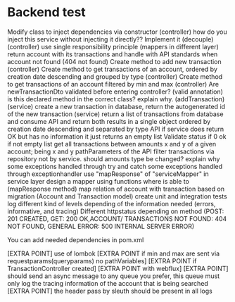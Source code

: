 Backend test
=
Modify class to inject dependencies via constructor (controller)
how do you inject this service without injecting it directly?? Implement it (decouple) (controller)
use single responsibility principle (mappers in different layer) return account with its transactions and handle with API standards when account not found (404 not found)
Create method to add new transaction (controller)
Create method to get transactions of an account, ordered by creation date descending and grouped by type (controller)
Create method to get transactions of an account filtered by min and max (controller)
Are newTransactionDto validated before entering controller? (valid annotation)
is this declared method in the correct class? explain why. (addTransaction) (service)
create a new transaction in database, return the autogenerated id of the new transaction (service)
return a list of transactions from database and consume API and return both results in a single object ordered by creation date descending and separated by type
API if service does return OK but has no information it just returns an empty list
Validate status if 0 ok if not empty list
get all transactions between amounts x and y of a given account; being x and y pathParameters of the API
filter transactions via repository not by service.
should amounts type be changed? explain why
some exceptions handled through try and catch
some exceptions handled through exceptionhandler
use "mapResponse" of "serviceMapper" in service layer
design a mapper using functions where is able to (mapResponse method)
map relation of account with transaction based on migration (Account and Transaction model)
create unit and integration tests
log different kind of levels depending of the information needed (errors, informative, and tracing)
Different httpstatus depending on method (POST: 201 CREATED, GET: 200 OK,ACCOUNT/ TRANSACTIONS NOT FOUND: 404 NOT FOUND, GENERAL ERROR: 500 INTERNAL SERVER ERROR)

You can add needed dependencies in pom.xml


[EXTRA POINT] use of lombok
[EXTRA POINT if min and max are sent via requestparams(queryparams) no pathVariables] 
[EXTRA POINT if TransactionController created]
[EXTRA POINT with webflux]
[EXTRA POINT] should send an async message to any queue you prefer, this queue must only log the tracing information of the account that is being searched
[EXTRA POINT] the header pass by sleuth should be present in all logs
 
